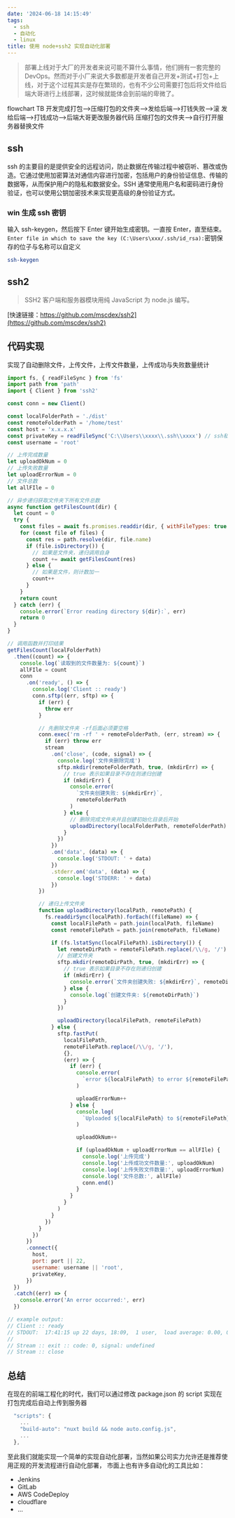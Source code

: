 ```yaml
---
date: '2024-06-18 14:15:49'
tags:
  - ssh
  - 自动化
  - linux
title: 使用 node+ssh2 实现自动化部署
---
```


> 部署上线对于大厂的开发者来说可能不算什么事情，他们拥有一套完整的 DevOps。然而对于小厂来说大多数都是开发者自己开发+测试+打包+上线，对于这个过程其实是存在繁琐的，也有不少公司需要打包后将文件给后端大哥进行上线部署，这时候就能体会到前端的卑微了。

<mermaid>
flowchart TB
开发完成打包-->压缩打包的文件夹-->发给后端-->打钱失败-->滚
发给后端-->打钱成功-->后端大哥更改服务器代码
压缩打包的文件夹-->自行打开服务器替换文件
</mermaid>

## ssh

ssh 的主要目的是提供安全的远程访问，防止数据在传输过程中被窃听、篡改或伪造。它通过使用加密算法对通信内容进行加密，包括用户的身份验证信息、传输的数据等，从而保护用户的隐私和数据安全。SSH 通常使用用户名和密码进行身份验证，也可以使用公钥加密技术来实现更高级的身份验证方式。

### win 生成 ssh 密钥

输入 ssh-keygen，然后按下 Enter 键开始生成密钥。一直按 Enter，直至结束。
`Enter file in which to save the key (C:\Users\xxx/.ssh/id_rsa):`密钥保存的位子与名称可以自定义

```bash
ssh-keygen
```

## ssh2

> SSH2 客户端和服务器模块用纯 JavaScript 为 node.js 编写。

[快速链接：https://github.com/mscdex/ssh2](https://github.com/mscdex/ssh2)

## 代码实现

实现了自动删除文件，上传文件，上传文件数量，上传成功与失败数量统计

```js
import fs, { readFileSync } from 'fs'
import path from 'path'
import { Client } from 'ssh2'

const conn = new Client()

const localFolderPath = './dist'
const remoteFolderPath = '/home/test'
const host = 'x.x.x.x'
const privateKey = readFileSync('C:\\Users\\xxxx\\.ssh\\xxxx') // ssh私钥地址
const username = 'root'

// 上传完成数量
let uploadOkNum = 0
// 上传失败数量
let uploadErrorNum = 0
// 文件总数
let allFIle = 0

// 异步递归获取文件夹下所有文件总数
async function getFilesCount(dir) {
  let count = 0
  try {
    const files = await fs.promises.readdir(dir, { withFileTypes: true })
    for (const file of files) {
      const res = path.resolve(dir, file.name)
      if (file.isDirectory()) {
        // 如果是文件夹，递归调用自身
        count += await getFilesCount(res)
      } else {
        // 如果是文件，则计数加一
        count++
      }
    }
    return count
  } catch (err) {
    console.error(`Error reading directory ${dir}:`, err)
    return 0
  }
}

// 调用函数并打印结果
getFilesCount(localFolderPath)
  .then((count) => {
    console.log(`读取到的文件数量为: ${count}`)
    allFIle = count
    conn
      .on('ready', () => {
        console.log('Client :: ready')
        conn.sftp((err, sftp) => {
          if (err) {
            throw err
          }

          // 先删除文件夹 -rf后面必须要空格
          conn.exec('rm -rf ' + remoteFolderPath, (err, stream) => {
            if (err) throw err
            stream
              .on('close', (code, signal) => {
                console.log('文件夹删除完成')
                sftp.mkdir(remoteFolderPath, true, (mkdirErr) => {
                  // true 表示如果目录不存在则递归创建
                  if (mkdirErr) {
                    console.error(
                      `文件夹创建失败: ${mkdirErr}`,
                      remoteFolderPath
                    )
                  } else {
                    // 删除完成文件夹并且创建初始化目录后开始
                    uploadDirectory(localFolderPath, remoteFolderPath)
                  }
                })
              })
              .on('data', (data) => {
                console.log('STDOUT: ' + data)
              })
              .stderr.on('data', (data) => {
                console.log('STDERR: ' + data)
              })
          })

          // 递归上传文件夹
          function uploadDirectory(localPath, remotePath) {
            fs.readdirSync(localPath).forEach((fileName) => {
              const localFilePath = path.join(localPath, fileName)
              const remoteFilePath = path.join(remotePath, fileName)

              if (fs.lstatSync(localFilePath).isDirectory()) {
                let remoteDirPath = remoteFilePath.replace(/\\/g, '/')
                // 创建文件夹
                sftp.mkdir(remoteDirPath, true, (mkdirErr) => {
                  // true 表示如果目录不存在则递归创建
                  if (mkdirErr) {
                    console.error(`文件夹创建失败: ${mkdirErr}`, remoteDirPath)
                  } else {
                    console.log(`创建文件夹: ${remoteDirPath}`)
                  }
                })

                uploadDirectory(localFilePath, remoteFilePath)
              } else {
                sftp.fastPut(
                  localFilePath,
                  remoteFilePath.replace(/\\/g, '/'),
                  {},
                  (err) => {
                    if (err) {
                      console.error(
                        `error ${localFilePath} to error ${remoteFilePath}`
                      )

                      uploadErrorNum++
                    } else {
                      console.log(
                        `Uploaded ${localFilePath} to ${remoteFilePath}`
                      )

                      uploadOkNum++

                      if (uploadOkNum + uploadErrorNum == allFIle) {
                        console.log('上传完成')
                        console.log('上传成功文件数量:', uploadOkNum)
                        console.log('上传失败文件数量:', uploadErrorNum)
                        console.log('文件总数:', allFIle)
                        conn.end()
                      }
                    }
                  }
                )
              }
            })
          }
        })
      })
      .connect({
        host,
        port: port || 22,
        username: username || 'root',
        privateKey,
      })
  })
  .catch((err) => {
    console.error('An error occurred:', err)
  })

// example output:
// Client :: ready
// STDOUT:  17:41:15 up 22 days, 18:09,  1 user,  load average: 0.00, 0.01, 0.05
//
// Stream :: exit :: code: 0, signal: undefined
// Stream :: close
```

## 总结

在现在的前端工程化的时代，我们可以通过修改 package.json 的 script 实现在打包完成后自动上传到服务器

```js
  "scripts": {
    ...
    "build-auto": "nuxt build && node auto.config.js",
    ...
  },
```

至此我们就能实现一个简单的实现自动化部署，当然如果公司实力允许还是推荐使用正规的开发流程进行自动化部署，
市面上也有许多自动化的工具比如：

- Jenkins
- GitLab
- AWS CodeDeploy
- cloudflare
- ...
